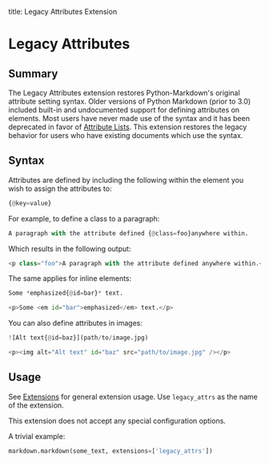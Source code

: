 title: Legacy Attributes Extension

# Legacy Attributes

## Summary

The Legacy Attributes extension restores Python-Markdown's original attribute
setting syntax. Older versions of Python Markdown (prior to 3.0) included
built-in and undocumented support for defining attributes on elements. Most
users have never made use of the syntax and it has been deprecated in favor of
[Attribute Lists](attr_list.md). This extension restores the legacy behavior for
users who have existing documents which use the syntax.

## Syntax

Attributes are defined by including the following within the element you wish to
assign the attributes to:

```py
{@key=value}
```

For example, to define a class to a paragraph:

```py
A paragraph with the attribute defined {@class=foo}anywhere within.
```

Which results in the following output:

```py
<p class="foo">A paragraph with the attribute defined anywhere within.</p>
```

The same applies for inline elements:

```py
Some *emphasized{@id=bar}* text.
```

```py
<p>Some <em id="bar">emphasized</em> text.</p>
```

You can also define attributes in images:

```py
![Alt text{@id=baz}](path/to/image.jpg)
```

```py
<p><img alt="Alt text" id="baz" src="path/to/image.jpg" /></p>
```

## Usage

See [Extensions](index.md) for general extension usage. Use `legacy_attrs` as the
name of the extension.

This extension does not accept any special configuration options.

A trivial example:

```py
markdown.markdown(some_text, extensions=['legacy_attrs'])
```
